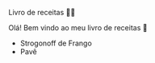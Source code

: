 Livro de receitas :man_cook:

Olá! Bem vindo ao meu livro de receitas :cookie:

* Strogonoff de Frango
* Pavê